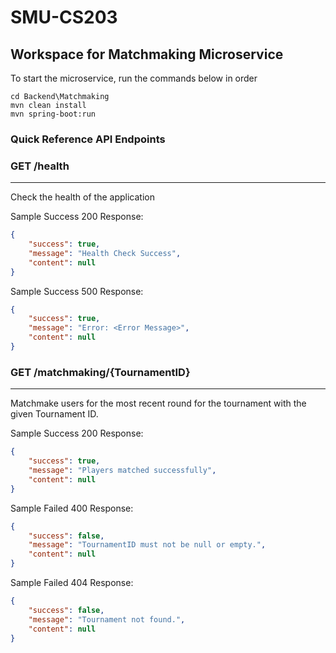 # SMU-CS203

## Workspace for Matchmaking Microservice

To start the microservice, run the commands below in order

```console
cd Backend\Matchmaking
mvn clean install
mvn spring-boot:run
```

### Quick Reference API Endpoints

### GET /health

---
Check the health of the application

Sample Success 200 Response:

```json
{
    "success": true,
    "message": "Health Check Success",
    "content": null
}
```

Sample Success 500 Response:

```json
{
    "success": true,
    "message": "Error: <Error Message>",
    "content": null
}
```

### GET /matchmaking/{TournamentID}

---
Matchmake users for the most recent round for the tournament with the given Tournament ID.

Sample Success 200 Response:

```json
{
    "success": true,
    "message": "Players matched successfully",
    "content": null
}
```

Sample Failed 400 Response:

```json
{
    "success": false,
    "message": "TournamentID must not be null or empty.",
    "content": null
}
```

Sample Failed 404 Response:

```json
{
    "success": false,
    "message": "Tournament not found.",
    "content": null
}
```
